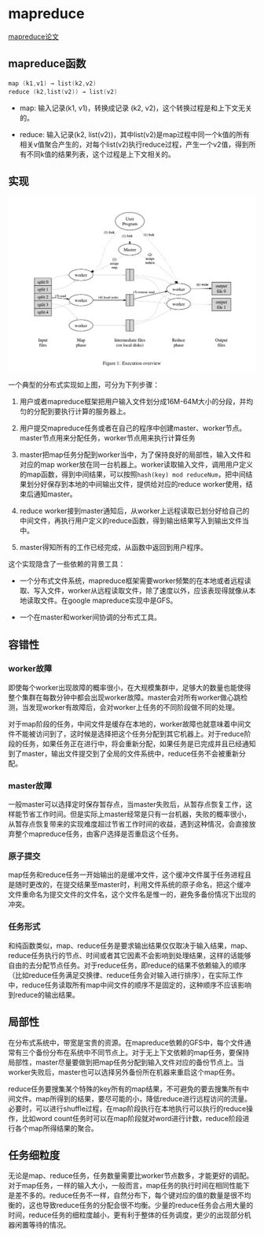 # mapreduce

[mapreduce论文](https://pdos.csail.mit.edu/6.824/papers/mapreduce.pdf)

## mapreduce函数

```cpp
map (k1,v1) → list(k2,v2)
reduce (k2,list(v2)) → list(v2)
```

* map: 输入记录(k1, v1)，转换成记录 (k2, v2)，这个转换过程是和上下文无关的。

* reduce: 输入记录(k2, list(v2))，其中list(v2)是map过程中同一个k值的所有相关v值聚合产生的，对每个list(v2)执行reduce过程，产生一个v2值，得到所有不同k值的结果列表，这个过程是上下文相关的。

## 实现

![overview](./img/mapreduce-impl.png)

一个典型的分布式实现如上图，可分为下列步骤：

1. 用户或者mapreduce框架把用户输入文件划分成16M-64M大小的分段，并均匀的分配到要执行计算的服务器上。

2. 用户提交mapreduce任务或者在自己的程序中创建master、worker节点。master节点用来分配任务，worker节点用来执行计算任务

3. master把map任务分配到worker当中，为了保持良好的局部性，输入文件和对应的map worker放在同一台机器上。worker读取输入文件，调用用户定义的map函数，得到中间结果，可以按照`hash(key) mod reduceNum`，把中间结果划分好保存到本地的中间输出文件，提供给对应的reduce worker使用，结束后通知master。

4. reduce worker接到master通知后，从worker上远程读取已划分好给自己的中间文件，再执行用户定义的reduce函数，得到输出结果写入到输出文件当中。

5. master得知所有的工作已经完成，从函数中返回到用户程序。

这个实现隐含了一些依赖的背景工具：

* 一个分布式文件系统，mapreduce框架需要worker频繁的在本地或者远程读取、写入文件，worker从远程读取文件，除了速度以外，应该表现得就像从本地读取文件。在google mapreduce实现中是GFS。

* 一个在master和worker间协调的分布式工具。

## 容错性

### worker故障

即使每个worker出现故障的概率很小，在大规模集群中，足够大的数量也能使得整个集群在每数分钟中都会出现worker故障。master会对所有worker做心跳检测，当发现worker有故障后，会对worker上任务的不同阶段做不同的处理。

对于map阶段的任务，中间文件是缓存在本地的，worker故障也就意味着中间文件不能被访问到了，这时候是选择把这个任务分配到其它机器上。对于reduce阶段的任务，如果任务正在进行中，将会重新分配，如果任务是已完成并且已经通知到了master，输出文件提交到了全局的文件系统中，reduce任务不会被重新分配。

### master故障

一般master可以选择定时保存暂存点，当master失败后，从暂存点恢复工作，这样能节省工作时间。但是实际上master经常是只有一台机器，失败的概率很小，从暂存点恢复带来的实现难度超过节省工作时间的收益，遇到这种情况，会直接放弃整个mapreduce任务，由客户选择是否重启这个任务。

### 原子提交

map任务和reduce任务一开始输出的是缓冲文件，这个缓冲文件属于任务进程且是随时更改的，在提交结果至master时，利用文件系统的原子命名，把这个缓冲文件重命名为提交文件的文件名，这个文件名是惟一的，避免多备份情况下出现的冲突。

### 任务形式

和纯函数类似，map、reduce任务是要求输出结果仅仅取决于输入结果，map、reduce任务执行的节点、时间或者其它因素不会影响到处理结果，这样的话能够自由的去分配节点任务。对于reduce任务，即reduce的结果不依赖输入的顺序（比如reduce任务满足交换律、reduce任务会对输入进行排序），在实际工作中，reduce任务读取所有map中间文件的顺序不是固定的，这种顺序不应该影响到reduce的输出结果。

## 局部性

在分布式系统中，带宽是宝贵的资源。在mapreduce依赖的GFS中，每个文件通常有三个备份分布在系统中不同节点上。对于无上下文依赖的map任务，要保持局部性，master尽量要做到把map任务分配到输入文件对应的备份节点上。当worker失败后，master也可以选择另外备份所在机器来重启这个map任务。

reduce任务要搜集某个特殊的key所有的map结果，不可避免的要去搜集所有中间文件。map所得到的结果，要尽可能的小，降低reduce进行远程访问的流量。必要时，可以进行shuffle过程，在map阶段执行在本地执行可以执行的reduce操作，比如word count任务时可以在map阶段就对word进行计数，reduce阶段进行各个map所得结果的聚合。

## 任务细粒度

无论是map、reduce任务，任务数量需要比worker节点数多，才能更好的调配。对于map任务，一样的输入大小，一般而言，map任务的执行时间在相同性能下是差不多的。reduce任务不一样，自然分布下，每个键对应的值的数量是很不均衡的，这也导致reduce任务的分配会很不均衡。少量的reduce任务会占用大量的时间，reduce任务的细粒度越小，更有利于整体的任务调度，更少的出现部分机器闲置等待的情况。

